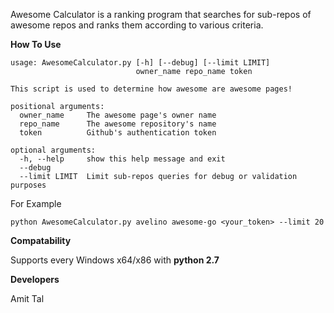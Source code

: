 Awesome Calculator is a ranking program that searches for sub-repos of awesome repos and ranks them according to various criteria.

**How To Use**
```
usage: AwesomeCalculator.py [-h] [--debug] [--limit LIMIT]
                            owner_name repo_name token

This script is used to determine how awesome are awesome pages!

positional arguments:
  owner_name     The awesome page's owner name
  repo_name      The awesome repository's name
  token          Github's authentication token

optional arguments:
  -h, --help     show this help message and exit
  --debug
  --limit LIMIT  Limit sub-repos queries for debug or validation purposes
```

For Example
```
python AwesomeCalculator.py avelino awesome-go <your_token> --limit 20
```

**Compatability**

Supports every Windows x64/x86 with **python 2.7**

**Developers**

Amit Tal
